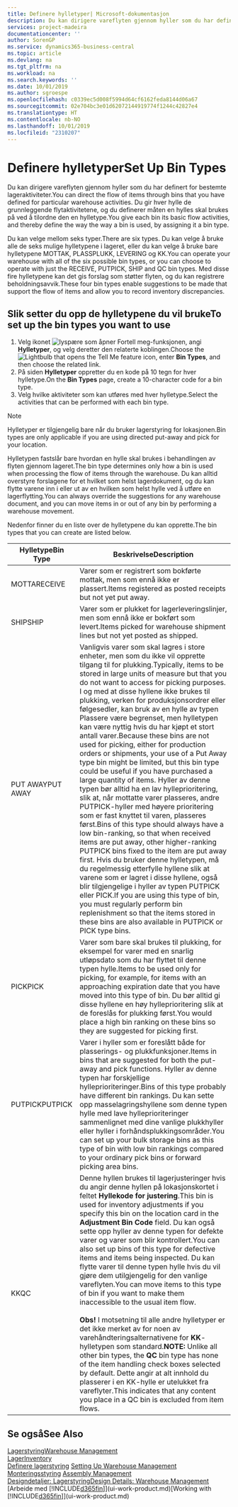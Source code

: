 ```yaml
---
title: Definere hylletyper| Microsoft-dokumentasjon
description: Du kan dirigere vareflyten gjennom hyller som du har definert for bestemte lageraktiviteter. Du gir hver hylle de grunnleggende flytaktivitetene, og du definerer måten en hylles skal brukes på ved å tilordne den en hylletype.
services: project-madeira
documentationcenter: ''
author: SorenGP
ms.service: dynamics365-business-central
ms.topic: article
ms.devlang: na
ms.tgt_pltfrm: na
ms.workload: na
ms.search.keywords: ''
ms.date: 10/01/2019
ms.author: sgroespe
ms.openlocfilehash: c0339ec5d008f5994d64cf6162feda8144d06a67
ms.sourcegitcommit: 02e704bc3e01d62072144919774f1244c42827e4
ms.translationtype: HT
ms.contentlocale: nb-NO
ms.lasthandoff: 10/01/2019
ms.locfileid: "2310207"
---
```

# <a name="set-up-bin-types"></a><span data-ttu-id="34804-104">Definere hylletyper</span><span class="sxs-lookup"><span data-stu-id="34804-104">Set Up Bin Types</span></span>
<span data-ttu-id="34804-105">Du kan dirigere vareflyten gjennom hyller som du har definert for bestemte lageraktiviteter.</span><span class="sxs-lookup"><span data-stu-id="34804-105">You can direct the flow of items through bins that you have defined for particular warehouse activities.</span></span> <span data-ttu-id="34804-106">Du gir hver hylle de grunnleggende flytaktivitetene, og du definerer måten en hylles skal brukes på ved å tilordne den en hylletype.</span><span class="sxs-lookup"><span data-stu-id="34804-106">You give each bin its basic flow activities, and thereby define the way the way a bin is used, by assigning it a bin type.</span></span>  

<span data-ttu-id="34804-107">Du kan velge mellom seks typer.</span><span class="sxs-lookup"><span data-stu-id="34804-107">There are six types.</span></span> <span data-ttu-id="34804-108">Du kan velge å bruke alle de seks mulige hylletypene i lageret, eller du kan velge å bruke bare hylletypene MOTTAK, PLASSPLUKK, LEVERING og KK.</span><span class="sxs-lookup"><span data-stu-id="34804-108">You can operate your warehouse with all of the six possible bin types, or you can choose to operate with just the RECEIVE, PUTPICK, SHIP and QC bin types.</span></span> <span data-ttu-id="34804-109">Med disse fire hylletypene kan det gis forslag som støtter flyten, og du kan registrere beholdningsavvik.</span><span class="sxs-lookup"><span data-stu-id="34804-109">These four bin types enable suggestions to be made that support the flow of items and allow you to record inventory discrepancies.</span></span>  

## <a name="to-set-up-the-bin-types-you-want-to-use"></a><span data-ttu-id="34804-110">Slik setter du opp de hylletypene du vil bruke</span><span class="sxs-lookup"><span data-stu-id="34804-110">To set up the bin types you want to use</span></span>  
1.  <span data-ttu-id="34804-111">Velg ikonet ![lyspære som åpner Fortell meg-funksjonen](media/ui-search/search_small.png "Fortell hva du vil gjøre"), angi **Hylletyper**, og velg deretter den relaterte koblingen.</span><span class="sxs-lookup"><span data-stu-id="34804-111">Choose the ![Lightbulb that opens the Tell Me feature](media/ui-search/search_small.png "Tell me what you want to do") icon, enter **Bin Types**, and then choose the related link.</span></span>  
2.  <span data-ttu-id="34804-112">På siden **Hylletyper** oppretter du en kode på 10 tegn for hver hylletype.</span><span class="sxs-lookup"><span data-stu-id="34804-112">On the **Bin Types** page, create a 10-character code for a bin type.</span></span>  
3.  <span data-ttu-id="34804-113">Velg hvilke aktiviteter som kan utføres med hver hylletype.</span><span class="sxs-lookup"><span data-stu-id="34804-113">Select the activities that can be performed with each bin type.</span></span>  

> [!NOTE]  
>  <span data-ttu-id="34804-114">Hylletyper er tilgjengelig bare når du bruker lagerstyring for lokasjonen.</span><span class="sxs-lookup"><span data-stu-id="34804-114">Bin types are only applicable if you are using directed put-away and pick for your location.</span></span>  

<span data-ttu-id="34804-115">Hylletypen fastslår bare hvordan en hylle skal brukes i behandlingen av flyten gjennom lageret.</span><span class="sxs-lookup"><span data-stu-id="34804-115">The bin type determines only how a bin is used when processing the flow of items through the warehouse.</span></span> <span data-ttu-id="34804-116">Du kan alltid overstyre forslagene for et hvilket som helst lagerdokument, og du kan flytte varene inn i eller ut av en hvilken som helst hylle ved å utføre en lagerflytting.</span><span class="sxs-lookup"><span data-stu-id="34804-116">You can always override the suggestions for any warehouse document, and you can move items in or out of any bin by performing a warehouse movement.</span></span>  

<span data-ttu-id="34804-117">Nedenfor finner du en liste over de hylletypene du kan opprette.</span><span class="sxs-lookup"><span data-stu-id="34804-117">The bin types that you can create are listed below.</span></span>  

|<span data-ttu-id="34804-118">Hylletype</span><span class="sxs-lookup"><span data-stu-id="34804-118">Bin Type</span></span>|<span data-ttu-id="34804-119">Beskrivelse</span><span class="sxs-lookup"><span data-stu-id="34804-119">Description</span></span>|  
|------------------|---------------------------------------|  
|<span data-ttu-id="34804-120">MOTTA</span><span class="sxs-lookup"><span data-stu-id="34804-120">RECEIVE</span></span>|<span data-ttu-id="34804-121">Varer som er registrert som bokførte mottak, men som ennå ikke er plassert.</span><span class="sxs-lookup"><span data-stu-id="34804-121">Items registered as posted receipts but not yet put away.</span></span>|  
|<span data-ttu-id="34804-122">SHIP</span><span class="sxs-lookup"><span data-stu-id="34804-122">SHIP</span></span>|<span data-ttu-id="34804-123">Varer som er plukket for lagerleveringslinjer, men som ennå ikke er bokført som levert.</span><span class="sxs-lookup"><span data-stu-id="34804-123">Items picked for warehouse shipment lines but not yet posted as shipped.</span></span>|  
|<span data-ttu-id="34804-124">PUT AWAY</span><span class="sxs-lookup"><span data-stu-id="34804-124">PUT AWAY</span></span>|<span data-ttu-id="34804-125">Vanligvis varer som skal lagres i store enheter, men som du ikke vil opprette tilgang til for plukking.</span><span class="sxs-lookup"><span data-stu-id="34804-125">Typically, items to be stored in large units of measure but that you do not want to access for picking purposes.</span></span> <span data-ttu-id="34804-126">I og med at disse hyllene ikke brukes til plukking, verken for produksjonsordrer eller følgesedler, kan bruk av en hylle av typen Plassere være begrenset, men hylletypen kan være nyttig hvis du har kjøpt et stort antall varer.</span><span class="sxs-lookup"><span data-stu-id="34804-126">Because these bins are not used for picking, either for production orders or shipments, your use of a Put Away type bin might be limited, but this bin type could be useful if you have purchased a large quantity of items.</span></span> <span data-ttu-id="34804-127">Hyller av denne typen bør alltid ha en lav hylleprioritering, slik at, når mottatte varer plasseres, andre PUTPICK-hyller med høyere prioritering som er fast knyttet til varen, plasseres først.</span><span class="sxs-lookup"><span data-stu-id="34804-127">Bins of this type should always have a low bin-ranking, so that when received items are put away, other higher-ranking PUTPICK bins fixed to the item are put away first.</span></span> <span data-ttu-id="34804-128">Hvis du bruker denne hylletypen, må du regelmessig etterfylle hyllene slik at varene som er lagret i disse hyllene, også blir tilgjengelige i hyller av typen PUTPICK eller PICK.</span><span class="sxs-lookup"><span data-stu-id="34804-128">If you are using this type of bin, you must regularly perform bin replenishment so that the items stored in these bins are also available in PUTPICK or PICK type bins.</span></span>|  
|<span data-ttu-id="34804-129">PICK</span><span class="sxs-lookup"><span data-stu-id="34804-129">PICK</span></span>|<span data-ttu-id="34804-130">Varer som bare skal brukes til plukking, for eksempel for varer med en snarlig utløpsdato som du har flyttet til denne typen hylle.</span><span class="sxs-lookup"><span data-stu-id="34804-130">Items to be used only for picking, for example, for items with an approaching expiration date that you have moved into this type of bin.</span></span> <span data-ttu-id="34804-131">Du bør alltid gi disse hyllene en høy hylleprioritering slik at de foreslås for plukking først.</span><span class="sxs-lookup"><span data-stu-id="34804-131">You would place a high bin ranking on these bins so they are suggested for picking first.</span></span>|  
|<span data-ttu-id="34804-132">PUTPICK</span><span class="sxs-lookup"><span data-stu-id="34804-132">PUTPICK</span></span>|<span data-ttu-id="34804-133">Varer i hyller som er foreslått både for plasserings- og plukkfunksjoner.</span><span class="sxs-lookup"><span data-stu-id="34804-133">Items in bins that are suggested for both the put-away and pick functions.</span></span> <span data-ttu-id="34804-134">Hyller av denne typen har forskjellige hylleprioriteringer.</span><span class="sxs-lookup"><span data-stu-id="34804-134">Bins of this type probably have different bin rankings.</span></span> <span data-ttu-id="34804-135">Du kan sette opp masselagringshyllene som denne typen hylle med lave hylleprioriteringer sammenlignet med dine vanlige plukkhyller eller hyller i forhåndsplukkingsområder.</span><span class="sxs-lookup"><span data-stu-id="34804-135">You can set up your bulk storage bins as this type of bin with low bin rankings compared to your ordinary pick bins or forward picking area bins.</span></span>|  
|<span data-ttu-id="34804-136">KK</span><span class="sxs-lookup"><span data-stu-id="34804-136">QC</span></span>|<span data-ttu-id="34804-137">Denne hyllen brukes til lagerjusteringer hvis du angir denne hyllen på lokasjonskortet i feltet **Hyllekode for justering**.</span><span class="sxs-lookup"><span data-stu-id="34804-137">This bin is used for inventory adjustments if you specify this bin on the location card in the **Adjustment Bin Code** field.</span></span> <span data-ttu-id="34804-138">Du kan også sette opp hyller av denne typen for defekte varer og varer som blir kontrollert.</span><span class="sxs-lookup"><span data-stu-id="34804-138">You can also set up bins of this type for defective items and items being inspected.</span></span> <span data-ttu-id="34804-139">Du kan flytte varer til denne typen hylle hvis du vil gjøre dem utilgjengelig for den vanlige vareflyten.</span><span class="sxs-lookup"><span data-stu-id="34804-139">You can move items to this type of bin if you want to make them inaccessible to the usual item flow.</span></span><br /><br /> <span data-ttu-id="34804-140">**Obs!** I motsetning til alle andre hylletyper er det ikke merket av for noen av varehåndteringsalternativene for **KK**-hylletypen som standard.</span><span class="sxs-lookup"><span data-stu-id="34804-140">**NOTE:** Unlike all other bin types, the **QC** bin type has none of the item handling check boxes selected by default.</span></span> <span data-ttu-id="34804-141">Dette angir at alt innhold du plasserer i en KK-hylle er utelukket fra vareflyter.</span><span class="sxs-lookup"><span data-stu-id="34804-141">This indicates that any content you place in a QC bin is excluded from item flows.</span></span>|  

## <a name="see-also"></a><span data-ttu-id="34804-142">Se også</span><span class="sxs-lookup"><span data-stu-id="34804-142">See Also</span></span>
[<span data-ttu-id="34804-143">Lagerstyring</span><span class="sxs-lookup"><span data-stu-id="34804-143">Warehouse Management</span></span>](warehouse-manage-warehouse.md)  
[<span data-ttu-id="34804-144">Lager</span><span class="sxs-lookup"><span data-stu-id="34804-144">Inventory</span></span>](inventory-manage-inventory.md)  
<span data-ttu-id="34804-145">[Definere lagerstyring](warehouse-setup-warehouse.md)   </span><span class="sxs-lookup"><span data-stu-id="34804-145">[Setting Up Warehouse Management](warehouse-setup-warehouse.md)   </span></span>  
<span data-ttu-id="34804-146">[Monteringsstyring](assembly-assemble-items.md)  </span><span class="sxs-lookup"><span data-stu-id="34804-146">[Assembly Management](assembly-assemble-items.md)  </span></span>  
[<span data-ttu-id="34804-147">Designdetaljer: Lagerstyring</span><span class="sxs-lookup"><span data-stu-id="34804-147">Design Details: Warehouse Management</span></span>](design-details-warehouse-management.md)  
<span data-ttu-id="34804-148">[Arbeide med [!INCLUDE[d365fin](includes/d365fin_md.md)]](ui-work-product.md)</span><span class="sxs-lookup"><span data-stu-id="34804-148">[Working with [!INCLUDE[d365fin](includes/d365fin_md.md)]](ui-work-product.md)</span></span>
